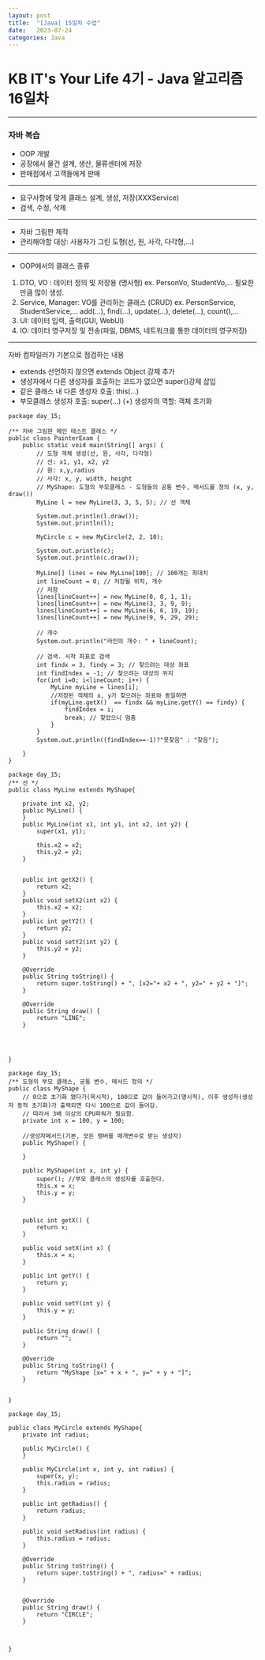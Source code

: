 ```yaml
---
layout: post
title:  "[Java] 15일차 수업"
date:   2023-07-24
categories: Java
---
```

# KB IT's Your Life 4기 - Java 알고리즘 16일차

--- 

### 자바 복습

- OOP 개발
- 공장에서 물건 설계, 생산, 물류센터에 저장
- 판매점에서 고객들에게 판매

---

- 요구사항에 맞게 클래스 설계, 생성, 저장(XXXService)
- 검색, 수정, 삭제

---

- 자바 그림판 제작
- 관리해야할 대상: 사용자가 그린 도형(선, 원, 사각, 다각형,...)

---

- OOP에서의 클래스 종류
1. DTO, VO : 데이터 정의 및 저장용 (명사형)
   ex. PersonVo, StudentVo,...
   필요한만큼 많이 생성.
2. Service, Manager: VO를 관리하는 클래스 (CRUD)
   ex. PersonService, StudentService,...
   add(...), find(...), update(...), delete(...), count(),...
3. UI: 데이터 입력, 출력(GUI, WebUI)
4. IO: 데이터 영구저장 및 전송(파일, DBMS, 네트워크를 통한 데이터의 영구저장)

---

자바 컴파일러가 기본으로 점검하는 내용
- extends 선언하지 않으면 extends Object 강제 추가
- 생성자에서 다른 생성자를 호출하는 코드가 없으면 super()강제 삽입
- 같은 클래스 내 다른 생성자 호출: this(...)
- 부모클래스 생성자 호출: super(...)
(+) 생성자의 역할: 객체 초기화

```
package day_15;

/** 자바 그림판_메인 테스트 클래스 */
public class PainterExam {
	public static void main(String[] args) {
		// 도형 객체 생성(선, 원, 사각, 다각형)
		// 선: x1, y1, x2, y2
		// 원: x,y,radius
		// 사각: x, y, width, height
		// MyShape: 도형의 부모클래스 - 도형들의 공통 변수, 메서드를 정의 (x, y, draw())
		MyLine l = new MyLine(3, 3, 5, 5); // 선 객체

		System.out.println(l.draw());
		System.out.println(l);

		MyCircle c = new MyCircle(2, 2, 10);

		System.out.println(c);
		System.out.println(c.draw());

		MyLine[] lines = new MyLine[100]; // 100개는 최대치
		int lineCount = 0; // 저장될 위치, 개수
		// 저장
		lines[lineCount++] = new MyLine(0, 0, 1, 1);
		lines[lineCount++] = new MyLine(3, 3, 9, 9);
		lines[lineCount++] = new MyLine(6, 6, 19, 19);
		lines[lineCount++] = new MyLine(9, 9, 29, 29);

		// 개수
		System.out.println("라인의 개수: " + lineCount);

		// 검색. 시작 좌표로 검색
		int findx = 3, findy = 3; // 찾으려는 대상 좌표
		int findIndex = -1; // 찾으려는 대상의 위치
		for(int i=0; i<lineCount; i++) {
			MyLine myLine = lines[i];
			//저장된 객체의 x, y가 찾으려는 좌표와 동일하면
			if(myLine.getX()  == findx && myLine.getY() == findy) {
				findIndex = i;
				break; // 찾았으니 멈춤
			}
		}
		System.out.println((findIndex==-1)?"못찾음" : "찾음");

	}
}

```

```
package day_15;
/** 선 */
public class MyLine extends MyShape{

	private int x2, y2;
	public MyLine() {
	}
	public MyLine(int x1, int y1, int x2, int y2) {
		super(x1, y1);
		
		this.x2 = x2;
		this.y2 = y2;
	}
	

	public int getX2() {
		return x2;
	}
	public void setX2(int x2) {
		this.x2 = x2;
	}
	public int getY2() {
		return y2;
	}
	public void setY2(int y2) {
		this.y2 = y2;
	}
	
	@Override
	public String toString() {
		return super.toString() + ", [x2="+ x2 + ", y2=" + y2 + "]";
	}
	
	@Override
	public String draw() {
		return "LINE";
	}
	
	
	
	
}

```

```
package day_15;
/** 도형의 부모 클래스, 공통 변수, 메서드 정의 */
public class MyShape {
	// 0으로 초기화 됐다가(묵시적), 100으로 값이 들어가고(명시적), 이후 생성자(생성자 동적 초기화)가 출력되면 다시 100으로 값이 들어감. 
	// 따라서 3배 이상의 CPU파워가 필요함.
	private int x = 100, y = 100; 
	
	//생성자메서드(기본, 모든 멤버를 매개변수로 받는 생성자)
	public MyShape() {

	}
	
	public MyShape(int x, int y) {
		super(); //부모 클래스의 생성자를 호출한다.
		this.x = x;
		this.y = y;
	}


	public int getX() {
		return x;
	}

	public void setX(int x) {
		this.x = x;
	}

	public int getY() {
		return y;
	}

	public void setY(int y) {
		this.y = y;
	}

	public String draw() {
		return "";
	}

	@Override
	public String toString() {
		return "MyShape [x=" + x + ", y=" + y + "]";
	}
	
	
}

```

```
package day_15;

public class MyCircle extends MyShape{
	private int radius;
	
	public MyCircle() {
	}

	public MyCircle(int x, int y, int radius) {
		super(x, y);
		this.radius = radius;
	}

	public int getRadius() {
		return radius;
	}

	public void setRadius(int radius) {
		this.radius = radius;
	}

	@Override
	public String toString() {
		return super.toString() + ", radius=" + radius;
	}
	
	
	@Override
	public String draw() {
		return "CIRCLE";
	}
	
	
	
}

```

